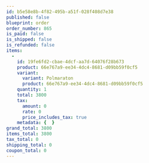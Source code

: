 ```yaml
---
id: b5e58e8b-4f82-495b-a51f-028f408d7e38
published: false
blueprint: order
order_number: 865
is_paid: false
is_shipped: false
is_refunded: false
items:
  -
    id: 19fe6fd2-cbae-4dcf-aa7d-64076f28b673
    product: 66e767a9-ee34-4dc4-8681-d09bb59f0cf5
    variant:
      variant: Polmaraton
      product: 66e767a9-ee34-4dc4-8681-d09bb59f0cf5
    quantity: 1
    total: 3800
    tax:
      amount: 0
      rate: 0
      price_includes_tax: true
    metadata: {  }
grand_total: 3800
items_total: 3800
tax_total: 0
shipping_total: 0
coupon_total: 0
---
```

